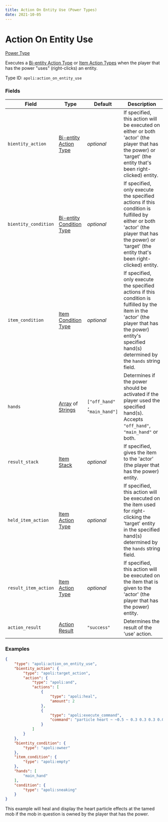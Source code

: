 ```yaml
---
title: Action On Entity Use (Power Types)
date: 2021-10-05
---
```


# Action On Entity Use

[Power Type](../power_types.md)

Executes a [Bi-entity Action Type](../bientity_action_types.md) or [Item Action Types](../item_action_types.md) when the player that has the power "uses" (right-clicks) an entity.

Type ID: `apoli:action_on_entity_use`


### Fields

Field | Type | Default | Description
------|------|---------|-------------
`bientity_action` | [Bi-entity Action Type](../bientity_action_types.md) | _optional_ | If specified, this action will be executed on either or both 'actor' (the player that has the power) or 'target' (the entity that's been right-clicked) entity.
`bientity_condition` | [Bi-entity Condition Type](../bientity_condition_types.md) | _optional_ | If specified, only execute the specified actions if this condition is fulfilled by either or both 'actor' (the player that has the power) or 'target' (the entity that's been right-clicked) entity.
`item_condition` | [Item Condition Type](../item_condition_types.md) | _optional_ | If specified, only execute the specified actions if this condition is fulfilled by the item in the 'actor' (the player that has the power) entity's specified hand(s) determined by the `hands` string field.
`hands` | [Array](../data_types/array.md) of [Strings](../data_types/string.md) | `["off_hand" , "main_hand"]` | Determines if the power should be activated if the player used the specified hand(s). Accepts `"off_hand"`, `"main_hand"` or both.
`result_stack` | [Item Stack](../data_types/item_stack.md) | _optional_ | If specified, gives the item to the 'actor' (the player that has the power) entity.
`held_item_action` | [Item Action Type](../item_action_types.md) | _optional_ | If specified, this action will be executed on the item used for right-clicking the 'target' entity in the specified hand(s) determined by the `hands` string field.
`result_item_action` | [Item Action Type](../item_action_types.md) | _optional_ | If specified, this action will be executed on the item that is given to the 'actor' (the player that has the power) entity.
`action_result` | [Action Result](../data_types/action_result.md) | `"success"` | Determines the result of the 'use' action.


### Examples

```json
{
    "type": "apoli:action_on_entity_use",
    "bientity_action": {
        "type": "apoli:target_action",
        "action": {
            "type": "apoli:and",
            "actions": [
                {
                    "type": "apoli:heal",
                    "amount": 2
                },
                {
                    "type": "apoli:execute_command",
                    "command": "particle heart ~ ~0.5 ~ 0.3 0.3 0.3 0.009 4 normal @a"
                }
            ]
        }
    },
    "bientity_condition": {
        "type": "apoli:owner"
    },
    "item_condition": {
        "type": "apoli:empty"
    },
    "hands": [
        "main_hand"
    ],
    "condition": {
        "type": "apoli:sneaking"
    }
}
```

This example will heal and display the heart particle effects at the tamed mob if the mob in question is owned by the player that has the power.
